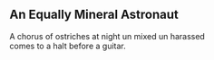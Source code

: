 An Equally Mineral Astronaut
----------------------------
A chorus of ostriches at night un mixed un harassed  
comes to a halt before a guitar.  
